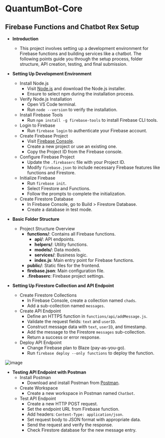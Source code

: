 # QuantumBot-Core

## Firebase Functions and Chatbot Rex Setup

- **Introduction**
  - This project involves setting up a development environment for Firebase functions and building services like a chatbot. The following points guide you through the setup process, folder structure, API creation, testing, and final submission.

- **Setting Up Development Environment**
  - Install Node.js
    - Visit [Node.js](https://nodejs.org) and download the Node.js installer.
    - Ensure to select npm during the installation process.
  - Verify Node.js Installation
    - Open VS Code terminal.
    - Run `node --version` to verify the installation.
  - Install Firebase Tools
    - Run `npm install -g firebase-tools` to install Firebase CLI tools.
  - Login to Firebase
    - Run `firebase login` to authenticate your Firebase account.
  - Create Firebase Project
    - Visit [Firebase Console](https://console.firebase.google.com/).
    - Create a new project or use an existing one.
    - Copy the Project ID from the Firebase console.
  - Configure Firebase Project
    - Update the `.firebaserc` file with your Project ID.
    - Modify `firebase.json` to include necessary Firebase features like functions and Firestore.
  - Initialize Firebase
    - Run `firebase init`.
    - Select Firestore and Functions.
    - Follow the prompts to complete the initialization.
  - Create Firestore Database
    - In Firebase Console, go to Build > Firestore Database.
    - Create a database in test mode.

- **Basic Folder Structure**
  - Project Structure Overview
    - **functions/**: Contains all Firebase functions.
      - **api/**: API endpoints.
      - **helpers/**: Utility functions.
      - **models/**: Data models.
      - **services/**: Business logic.
      - **index.js**: Main entry point for Firebase functions.
    - **public/**: Static files for the frontend.
    - **firebase.json**: Main configuration file.
    - **.firebaserc**: Firebase project settings.

- **Setting Up Firestore Collection and API Endpoint**
  - Create Firestore Collections
    - In Firebase Console, create a collection named `chads`.
    - Add a sub-collection named `messages`.
  - Create API Endpoint
    - Define an HTTPS function in `functions/api/addMessage.js`.
    - Validate the request fields: `text` and `userID`.
    - Construct message data with `text`, `userID`, and timestamp.
    - Add the message to the Firestore `messages` sub-collection.
    - Return a success or error response.
  - Deploy API Endpoint
    - Change Firebase plan to Blaze (pay-as-you-go).
    - Run `firebase deploy --only functions` to deploy the function.

![image](https://github.com/manasayadlapalli/QuantumBot-Core/assets/87613567/d17f85a1-0cb5-4041-8b42-5b8a0f379bdf)


- **Testing API Endpoint with Postman**
  - Install Postman
    - Download and install Postman from [Postman](https://www.postman.com/).
  - Create Workspace
    - Create a new workspace in Postman named `Chatbot`.
  - Test API Endpoint
    - Create a new HTTP POST request.
    - Set the endpoint URL from Firebase function.
    - Add headers: `Content-Type: application/json`.
    - Set request body to JSON format with appropriate data.
    - Send the request and verify the response.
    - Check Firestore database for the new message entry.
